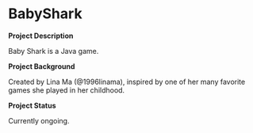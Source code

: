 # BabyShark

<p><b>Project Description</b><p>
Baby Shark is a Java game.
<p>

<b> Project Background</b><p>
Created by Lina Ma (@1996linama), inspired by one of her many favorite games she played in her childhood.

<b> Project Status </b> <p>
Currently ongoing.
